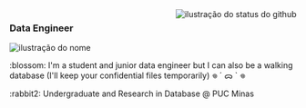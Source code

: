 <img align='right' src="https://github-readme-stats.vercel.app/api/top-langs/?username=amandacordeiro&layout=compact&show_icons=true&title_color=FFFFFF&text_color=FFFFFF&icon_color=660033&bg_color=000000&cache_seconds=2300" alt="ilustração do status do github">

### <strong>Data Engineer </strong>

<img src="https://img.shields.io/static/v1?label=Overview&message=intj - 22 - her&color=000000&style=for-the-badge&logo=GitHub" alt="ilustração do nome">
<p>:blossom: I'm a student and junior data engineer but I can also be a walking database (I'll keep your confidential files temporarily) 𖦹 ´ ᯅ ` 𖦹</p>

<p>:rabbit2: Undergraduate and Research in Database @ PUC Minas </p>

